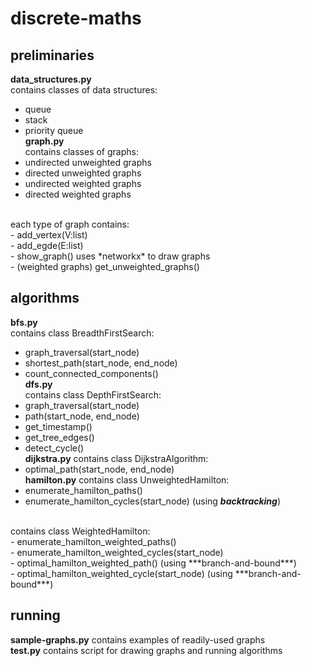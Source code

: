 # discrete-maths

## preliminaries
**data_structures.py**<br>
contains classes of data structures:<br>
- queue<br>
- stack<br>
- priority queue<br>
**graph.py**<br>
contains classes of graphs:<br>
- undirected unweighted graphs<br>
- directed unweighted graphs<br>
- undirected weighted graphs<br>
- directed weighted graphs<br>
<br>
each type of graph contains:<br>
- add_vertex(V:list)<br>
- add_egde(E:list)<br>
- show_graph() uses *networkx* to draw graphs<br>
- (weighted graphs) get_unweighted_graphs()<br>

## algorithms
**bfs.py**<br>
contains class BreadthFirstSearch:<br>
- graph_traversal(start_node)<br>
- shortest_path(start_node, end_node)<br>
- count_connected_components()<br>
**dfs.py**<br>
contains class DepthFirstSearch:<br>
- graph_traversal(start_node)<br>
- path(start_node, end_node)<br>
- get_timestamp()<br>
- get_tree_edges()<br>
- detect_cycle()<br>
**dijkstra.py** 
contains class DijkstraAlgorithm:<br>
- optimal_path(start_node, end_node)<br>
**hamilton.py** 
contains class UnweightedHamilton:<br>
- enumerate_hamilton_paths()<br>
- enumerate_hamilton_cycles(start_node) (using ***backtracking***)<br>
<br>
contains class WeightedHamilton:<br>
- enumerate_hamilton_weighted_paths()<br>
- enumerate_hamilton_weighted_cycles(start_node)<br>
- optimal_hamilton_weighted_path() (using ***branch-and-bound***)<br>
- optimal_hamilton_weighted_cycle(start_node) (using ***branch-and-bound***)<br>

## running
**sample-graphs.py** contains examples of readily-used graphs<br>
**test.py** contains script for drawing graphs and running algorithms
